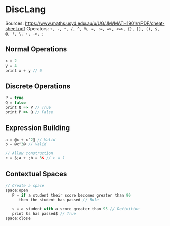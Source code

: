 # DiscLang

Sources: <https://www.maths.usyd.edu.au/u/UG/JM/MATH1901/r/PDF/cheat-sheet.pdf>
Operators: ```+, -, *, /, ^, %, =, :=, =>, <=>, {}, [], (), $, @, !, \, :, ->, ;```

## Normal Operations

```js
x = 2
y = 4
print x + y // 6
```

## Discrete Operations

```js
P = true
Q = false
print Q => P // True
print P => Q // False
```

## Expression Building

```js
a = @x + x^2@ // Valid
b = @x^3@ // Valid

// Allow construction
c = $;a + ;b = 3$ // c = 1
```

## Contextual Spaces

```js
// Create a space
space:open
   P = if a student their score becomes greater than 90
      then the student has passed // Rule

   s = a student with a score greater than 95 // Definition
   print $s has passed$ // True
space:close
```
